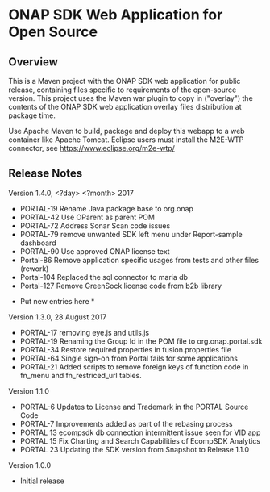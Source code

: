 # ONAP SDK Web Application for Open Source

## Overview

This is a Maven project with the ONAP SDK web application for public release,
containing files specific to requirements of the open-source version.  This 
project uses the Maven war plugin to copy in ("overlay") the contents of the 
ONAP SDK web application overlay files distribution at package time.

Use Apache Maven to build, package and deploy this webapp to a web container
like Apache Tomcat.  Eclipse users must install the M2E-WTP connector, see 
https://www.eclipse.org/m2e-wtp/

## Release Notes

Version 1.4.0, <?day> <?month> 2017
- PORTAL-19 Rename Java package base to org.onap
- PORTAL-42 Use OParent as parent POM
- PORTAL-72 Address Sonar Scan code issues
- PORTAL-79 remove unwanted SDK left menu under Report-sample dashboard
- PORTAL-90 Use approved ONAP license text
- Portal-86 Remove application specific usages from tests and other files (rework)
- Portal-104 Replaced the sql connector to maria db
- Portal-127 Remove GreenSock license code from b2b library
* Put new entries here *

Version 1.3.0, 28 August 2017
- PORTAL-17 removing eye.js and utils.js
- PORTAL-19 Renaming the Group Id in the POM file to org.onap.portal.sdk
- PORTAL-34 Restore required properties in fusion.properties file
- PORTAL-64 Single sign-on from Portal fails for some applications
- PORTAL-21 Added scripts to remove foreign keys of function code in fn_menu
  and fn_restriced_url tables.

Version 1.1.0
- PORTAL-6 Updates to License and Trademark in the PORTAL Source Code
- PORTAL-7 Improvements added as part of the rebasing process
- PORTAL 13 ecompsdk db connection intermittent issue seen for VID app 
- PORTAL 15 Fix Charting and Search Capabilities of EcompSDK Analytics
- PORTAL 23 Updating the SDK version from Snapshot to Release 1.1.0
 
Version 1.0.0
- Initial release
